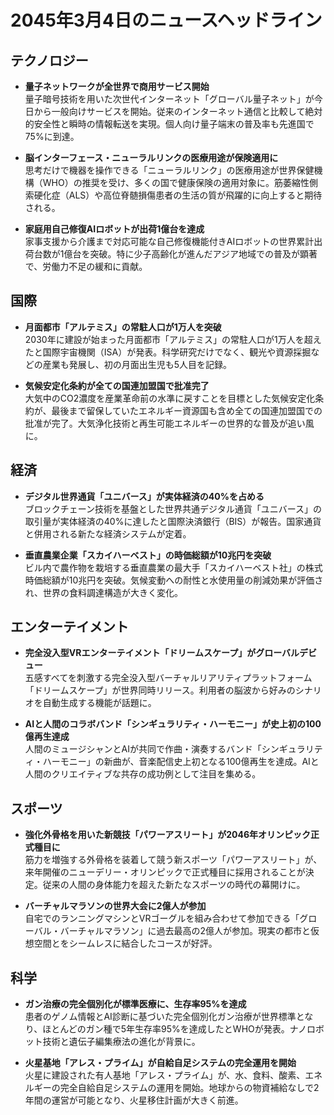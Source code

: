 # 2045年3月4日のニュースヘッドライン

## テクノロジー
- **量子ネットワークが全世界で商用サービス開始**  
  量子暗号技術を用いた次世代インターネット「グローバル量子ネット」が今日から一般向けサービスを開始。従来のインターネット通信と比較して絶対的安全性と瞬時の情報転送を実現。個人向け量子端末の普及率も先進国で75%に到達。

- **脳インターフェース・ニューラルリンクの医療用途が保険適用に**  
  思考だけで機器を操作できる「ニューラルリンク」の医療用途が世界保健機構（WHO）の推奨を受け、多くの国で健康保険の適用対象に。筋萎縮性側索硬化症（ALS）や高位脊髄損傷患者の生活の質が飛躍的に向上すると期待される。

- **家庭用自己修復AIロボットが出荷1億台を達成**  
  家事支援から介護まで対応可能な自己修復機能付きAIロボットの世界累計出荷台数が1億台を突破。特に少子高齢化が進んだアジア地域での普及が顕著で、労働力不足の緩和に貢献。

## 国際
- **月面都市「アルテミス」の常駐人口が1万人を突破**  
  2030年に建設が始まった月面都市「アルテミス」の常駐人口が1万人を超えたと国際宇宙機関（ISA）が発表。科学研究だけでなく、観光や資源採掘などの産業も発展し、初の月面出生児も5人目を記録。

- **気候安定化条約が全ての国連加盟国で批准完了**  
  大気中のCO2濃度を産業革命前の水準に戻すことを目標とした気候安定化条約が、最後まで留保していたエネルギー資源国も含め全ての国連加盟国での批准が完了。大気浄化技術と再生可能エネルギーの世界的な普及が追い風に。

## 経済
- **デジタル世界通貨「ユニバース」が実体経済の40%を占める**  
  ブロックチェーン技術を基盤とした世界共通デジタル通貨「ユニバース」の取引量が実体経済の40%に達したと国際決済銀行（BIS）が報告。国家通貨と併用される新たな経済システムが定着。

- **垂直農業企業「スカイハーベスト」の時価総額が10兆円を突破**  
  ビル内で農作物を栽培する垂直農業の最大手「スカイハーベスト社」の株式時価総額が10兆円を突破。気候変動への耐性と水使用量の削減効果が評価され、世界の食料調達構造が大きく変化。

## エンターテイメント
- **完全没入型VRエンターテイメント「ドリームスケープ」がグローバルデビュー**  
  五感すべてを刺激する完全没入型バーチャルリアリティプラットフォーム「ドリームスケープ」が世界同時リリース。利用者の脳波から好みのシナリオを自動生成する機能が話題に。

- **AIと人間のコラボバンド「シンギュラリティ・ハーモニー」が史上初の100億再生達成**  
  人間のミュージシャンとAIが共同で作曲・演奏するバンド「シンギュラリティ・ハーモニー」の新曲が、音楽配信史上初となる100億再生を達成。AIと人間のクリエイティブな共存の成功例として注目を集める。

## スポーツ
- **強化外骨格を用いた新競技「パワーアスリート」が2046年オリンピック正式種目に**  
  筋力を増強する外骨格を装着して競う新スポーツ「パワーアスリート」が、来年開催のニューデリー・オリンピックで正式種目に採用されることが決定。従来の人間の身体能力を超えた新たなスポーツの時代の幕開けに。

- **バーチャルマラソンの世界大会に2億人が参加**  
  自宅でのランニングマシンとVRゴーグルを組み合わせて参加できる「グローバル・バーチャルマラソン」に過去最高の2億人が参加。現実の都市と仮想空間とをシームレスに結合したコースが好評。

## 科学
- **ガン治療の完全個別化が標準医療に、生存率95%を達成**  
  患者のゲノム情報とAI診断に基づいた完全個別化ガン治療が世界標準となり、ほとんどのガン種で5年生存率95%を達成したとWHOが発表。ナノロボット技術と遺伝子編集療法の進化が背景に。

- **火星基地「アレス・プライム」が自給自足システムの完全運用を開始**  
  火星に建設された有人基地「アレス・プライム」が、水、食料、酸素、エネルギーの完全自給自足システムの運用を開始。地球からの物資補給なしで2年間の運営が可能となり、火星移住計画が大きく前進。